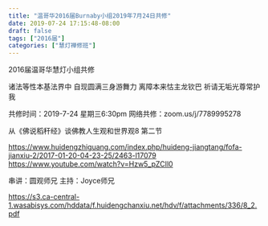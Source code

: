 ```yaml
---
title: "温哥华2016届Burnaby小组2019年7月24日共修"
date: 2019-07-24 17:15:48-08:00
draft: false
tags: ["2016届"]
categories: ["慧灯禅修班"]
---
```

2016届温哥华慧灯小组共修

诸法等性本基法界中
自现圆满三身游舞力
离障本来怙主龙钦巴
祈请无垢光尊常护我

共修时间：2019-7-24 星期三6:30pm
网络共修：zoom.us/j/7789995278

 从《佛说稻秆经》谈佛教人生观和世界观8  第二节 

https://www.huidengzhiguang.com/index.php/huideng-jiangtang/fofa-jianxiu-2/2017-01-20-04-23-25/2463-l17079
https://www.youtube.com/watch?v=Hzw5_pZCIl0

串讲：圆观师兄
主持：Joyce师兄

 https://s3.ca-central-1.wasabisys.com/hddata/f.huidengchanxiu.net/hdv/f/attachments/336/8_2.pdf
